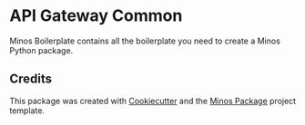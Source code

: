 API Gateway Common
==================

Minos Boilerplate contains all the boilerplate you need to create a Minos Python package.


Credits
-------

This package was created with [Cookiecutter](https://github.com/audreyr/cookiecutter)  and the [Minos Package](https://github.com/Clariteia/minos-pypackage) project template.
